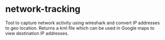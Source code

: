 # network-tracking
Tool to capture network activity using wireshark and convert IP addresses to geo location. Returns a kml file which can be used in Google maps to view destination IP addresses.

